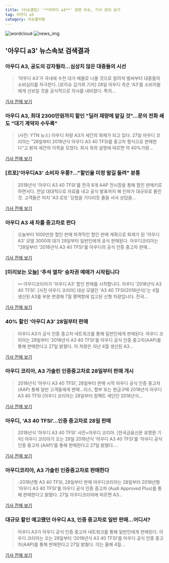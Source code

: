 ```yaml
---
title: (이슈클립) '**아우디 a3**' 관련 이슈, 기사 모아 보기
tag: 아우디 a3
category: 이슈클리핑
---
```

![wordcloud](https://s3.ap-northeast-2.amazonaws.com/lyrics101-wordcloud/2018-08-28-1535427125.png)
![news_img](https://user-images.githubusercontent.com/42597476/44507050-1206f400-a6e4-11e8-8d98-7ffbfebb353f.png)
## **'**아우디 a3**'** 뉴스속보 검색결과
### 아우디 A3, 공도의 강자될라...심상치 않은 대중들의 시선

>‘아우디 A3’가 국내에 수천 대가 매물로 나올 것으로 알려져 벌써부터 대중들의 소비심리를 자극한다. [로이슈 김가희 기자] 28일 아우디 측은 ‘A3’를 소비자들에게 선보일 것을 공식적으로 의사를 내비쳤다. 특히...

<a href="http://www.lawissue.co.kr/view.php?ud=2018082812143083702d12411ff9_12" target="_blank">기사 전체 보기</a>

### 아우디 A3, 최대 2300만원까지 할인 "딜러 재량에 맡길 것"…문의 전화 쇄도 "대기 계약자 수두룩"

>(사진: YTN 뉴스) 아우디 차량 A3가 세간의 화제가 되고 있다. 27일 아우디 코리아는 "28일부터 2018년식 아우디 A3 40 TFSI를 중고차 형식으로 판매한다"고 밝혀 세간의 이목을 모았다. 회사 측의 설명에 따르면 약 40%가량...

<a href="http://www.gwangnam.co.kr/read.php3?aid=1535424209302332159" target="_blank">기사 전체 보기</a>

### [르포]'아우디A3' 소비자 우롱?…"할인율 미정 발길 돌려" 분통

>2018년식 '아우디 A3 40 TFSI'를 전국 8개 AAP 전시장을 통해 할인 판매키로 하면서다. 전날 대대적으로 자료를 내고 공식 발표까지 해 인파가 대규모로 몰린 것. 고객들은 마치 'A3 로또' 당첨을 기다리듯 줄을 서서 상담을...

<a href="http://news.mt.co.kr/mtview.php?no=2018082811221002079" target="_blank">기사 전체 보기</a>

### 아우디 A3 새 차를 중고차로 판다

>오늘부터 1000만원 할인 판매 파격적인 할인 판매 계획으로 화제가 된 '아우디 A3' 모델 3000여 대가 28일부터 일반인에게 공식 판매된다. 아우디코리아는 "28일부터 '2018년식 A3 40 TFSI'를 아우디의 공식 인증 중고차 판매...

<a href="http://biz.chosun.com/site/data/html_dir/2018/08/27/2018082703644.html?utm_source=naver&utm_medium=original&utm_campaign=biz" target="_blank">기사 전체 보기</a>

### [미리보는 오늘] ‘추석 열차’ 승차권 예매가 시작됩니다

>━ 아우디코리아가 '아우디 A3' 할인 판매를 시작합니다. 아우디 ‘2018년식 A3 40 TFSI’. [사진 아우디 코리아] 대상 모델인 'A3 40 TFSI(2018년식)'는 4월 생산된 A3를 부분 변경해 7월 평택항에 입고된 신형 차량입니다. 전국...

<a href="http://news.joins.com/article/olink/22511330" target="_blank">기사 전체 보기</a>

### 40% 할인 ‘아우디 A3’ 28일부터 판매

>아우디 A3가 공식 인증 중고차 네트워크를 통해 일반인에게 판매된다. 아우디 코리아는 28일부터 ‘2018년식 A3 40 TFSI’를 아우디 공식 인증 중고차(AAP)를 통해 판매한다고 27일 밝혔다. 이 차량은 지난 4월 생산된 A3...

<a href="http://www.segye.com/content/html/2018/08/27/20180827005487.html?OutUrl=naver" target="_blank">기사 전체 보기</a>

### 아우디 코리아, A3 가솔린 인증중고차로 28일부터 판매 개시

>2018년식 ‘아우디 A3 40 TFSI’, 28일부터 판매 시작 아우디 공식 인증 중고차(AAP) 통해 일반 고객들에게 판매…리스, 할부 또는 현금구매 2018년식 아우디 A3 40 TFSI [아우디 코리아는 28일부터 컴팩트 세단인 2018년식...

<a href="http://view.asiae.co.kr/news/view.htm?idxno=2018082711041182579" target="_blank">기사 전체 보기</a>

### 아우디, ‘A3 40 TFSI’…인증 중고차로 28일 판매

>2018년식 ‘아우디 A3 40 TFSI’ 사진=아우디 코리아. [한국금융신문 유명환 기자] 아우디 코리아가 오는 28일 2018년식 ‘아우디 A3 40 TFSI’를 ‘아우디 공식 인증 중고차 (AAP)’를 통해 판매한다고 27일 밝혔다....

<a href="http://www.fntimes.com/html/view.php?ud=2018082715395283151ab245d71a_18" target="_blank">기사 전체 보기</a>

### 아우디코리아, A3 가솔린 인증중고차로 판매한다

> -2018년형 A3 40 TFSI, 28일부터 판매    아우디코리아는 28일부터 2018년형 '아우디 A3 40 TFSI'를 아우디 공식 인증 중고차 (Audi Approved Plus)를 통해 판매한다고 밝혔다.  27일 아우디코리아에 따르면 A3...

<a href="http://autotimes.hankyung.com/apps/news.sub_view?popup=0&nid=02&c1=02&c2=02&c3=00&nkey=201808271041261" target="_blank">기사 전체 보기</a>

### 대규모 할인 예고됐던 아우디 A3, 인증 중고차로 일반 판매...어디서?

>아우디 A3가 아우디 공식 인증 중고차 네트워크를 통해 일반인에게 판매된다. 아우디 코리아는 오는 28일부터 ‘2018년식 A3 40 TFSI’를 아우디 공식 인증 중고차(AAP)를 통해 판매한다고 27일 밝혔다. 이는 올해 4월...

<a href="http://www.kookje.co.kr/news2011/asp/newsbody.asp?code=0300&key=20180827.99099012392" target="_blank">기사 전체 보기</a>


